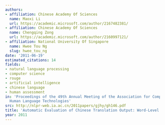 ```yaml
---
authors:
- affiliation: Chinese Academy Of Sciences
  name: Maoxi Li
  url: https://academic.microsoft.com/author/2167482381/
- affiliation: Chinese Academy Of Sciences
  name: Chengqing Zong
  url: https://academic.microsoft.com/author/2160997121/
- affiliation: National University Of Singapore
  name: Hwee Tou Ng
  slug: hwee_tou_ng
date: '2011-06-19'
estimated_citations: 14
fields:
- natural language processing
- computer science
- rouge
- artificial intelligence
- chinese language
- human assessment
in: 'Proceedings of the 49th Annual Meeting of the Association for Computational Linguistics:
  Human Language Technologies'
src: http://nlpr-web.ia.ac.cn/2011papers/gjhy/gh146.pdf
title: 'Automatic Evaluation of Chinese Translation Output: Word-Level or Character-Level?'
year: 2011
---
```

